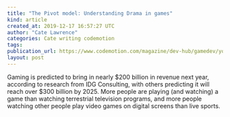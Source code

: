 ```yaml
---
title: "The Pivot model: Understanding Drama in games"
kind: article
created_at: 2019-12-17 16:57:27 UTC
author: "Cate Lawrence"
categories: Cate writing codemotion
tags: 
publication_url: https://www.codemotion.com/magazine/dev-hub/gamedev/your-game-needs-drama-in-ways-you-might-not-have-thought-of/
layout: post
---
```

Gaming is predicted to bring in nearly $200 billion in revenue next year, according to research from IDG Consulting, with others predicting it will reach over $300 billion by 2025. More people are playing (and watching) a game than watching terrestrial television programs, and more people watching other people play video games on digital screens than live sports.

